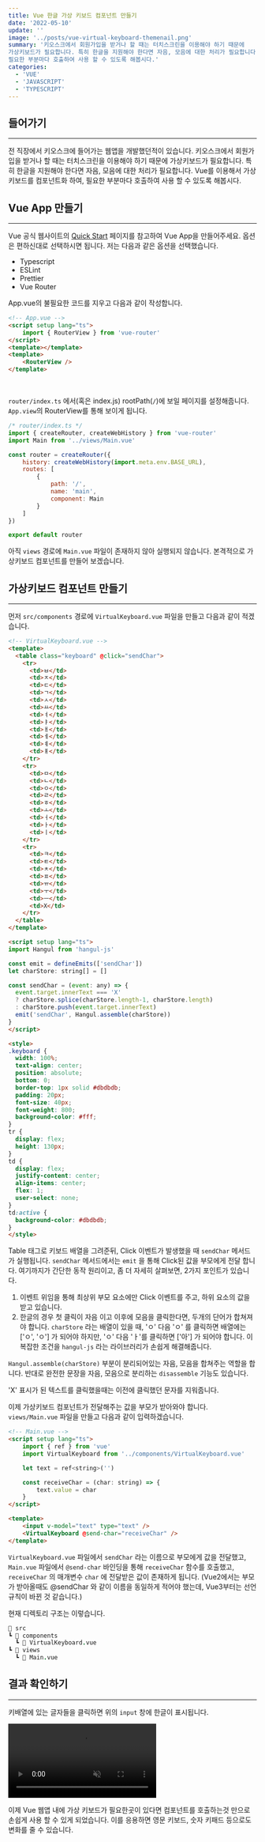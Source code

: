 ```yaml
---
title: Vue 한글 가상 키보드 컴포넌트 만들기
date: '2022-05-10'
update: ''
image: '../posts/vue-virtual-keyboard-themenail.png'
summary: '키오스크에서 회원가입을 받거나 할 때는 터치스크린을 이용해야 하기 때문에
가상키보드가 필요합니다. 특히 한글을 지원해야 한다면 자음, 모음에 대한 처리가 필요합니다. Vue를 이용해서 가상키보드를 컴포넌트화 하여,
필요한 부분마다 호출하여 사용 할 수 있도록 해봅시다.'
categories:
  - 'VUE'
  - 'JAVASCRIPT'
  - 'TYPESCRIPT'
---
```


## 들어가기

---

전 직장에서 키오스크에 들어가는 웹앱을 개발했던적이 있습니다. 키오스크에서 회원가입을 받거나 할 때는 터치스크린을 이용해야 하기 때문에
가상키보드가 필요합니다. 특히 한글을 지원해야 한다면 자음, 모음에 대한 처리가 필요합니다. Vue를 이용해서 가상키보드를 컴포넌트화 하여,
필요한 부분마다 호출하여 사용 할 수 있도록 해봅시다.

## Vue App 만들기

---

Vue 공식 웹사이트의 [Quick Start] 페이지를 참고하여 Vue App을 만들어주세요. 옵션은 편하신대로 선택하시면 됩니다.
저는 다음과 같은 옵션을 선택했습니다.

- Typescript
- ESLint
- Prettier
- Vue Router

[quick start]: https://vuejs.org/guide/quick-start.html#with-build-tools

App.vue의 불필요한 코드를 지우고 다음과 같이 작성합니다.

```html
<!-- App.vue -->
<script setup lang="ts">
	import { RouterView } from 'vue-router'
</script>
<template></template>
<template>
	<RouterView />
</template>
```

<br />

`router/index.ts` 에서(혹은 index.js) rootPath(`/`)에 보일 페이지를 설정해줍니다. `App.view`의 RouterView를 통해 보이게 됩니다.

```js
/* router/index.ts */
import { createRouter, createWebHistory } from 'vue-router'
import Main from '../views/Main.vue'

const router = createRouter({
	history: createWebHistory(import.meta.env.BASE_URL),
	routes: [
		{
			path: '/',
			name: 'main',
			component: Main
		}
	]
})

export default router
```

아직 `views` 경로에 `Main.vue` 파일이 존재하지 않아 실행되지 않습니다. 본격적으로 가상키보드 컴포넌트를 만들어 보겠습니다.

## 가상키보드 컴포넌트 만들기

---

먼저 `src/components` 경로에 `VirtualKeyboard.vue` 파일을 만들고 다음과 같이 적겠습니다.

```HTML
<!-- VirtualKeyboard.vue -->
<template>
  <table class="keyboard" @click="sendChar">
    <tr>
      <td>ㅂ</td>
      <td>ㅈ</td>
      <td>ㄷ</td>
      <td>ㄱ</td>
      <td>ㅅ</td>
      <td>ㅛ</td>
      <td>ㅕ</td>
      <td>ㅑ</td>
      <td>ㅐ</td>
      <td>ㅔ</td>
      <td>ㅖ</td>
      <td>ㅒ</td>
    </tr>
    <tr>
      <td>ㅁ</td>
      <td>ㄴ</td>
      <td>ㅇ</td>
      <td>ㄹ</td>
      <td>ㅎ</td>
      <td>ㅗ</td>
      <td>ㅓ</td>
      <td>ㅏ</td>
      <td>ㅣ</td>
    </tr>
    <tr>
      <td>ㅋ</td>
      <td>ㅌ</td>
      <td>ㅊ</td>
      <td>ㅍ</td>
      <td>ㅠ</td>
      <td>ㅜ</td>
      <td>ㅡ</td>
      <td>X</td>
    </tr>
  </table>
</template>

<script setup lang="ts">
import Hangul from 'hangul-js'

const emit = defineEmits(['sendChar'])
let charStore: string[] = []

const sendChar = (event: any) => {
  event.target.innerText === 'X'
  ? charStore.splice(charStore.length-1, charStore.length)
  : charStore.push(event.target.innerText)
  emit('sendChar', Hangul.assemble(charStore))
}
</script>

<style>
.keyboard {
  width: 100%;
  text-align: center;
  position: absolute;
  bottom: 0;
  border-top: 1px solid #dbdbdb;
  padding: 20px;
  font-size: 40px;
  font-weight: 800;
  background-color: #fff;
}
tr {
  display: flex;
  height: 130px;
}
td {
  display: flex;
  justify-content: center;
  align-items: center;
  flex: 1;
  user-select: none;
}
td:active {
  background-color: #dbdbdb;
}
</style>
```

Table 태그로 키보드 배열을 그려준뒤, Click 이벤트가 발생했을 때 `sendChar` 메서드가 실행됩니다. `sendChar` 메서드에서는 `emit` 을 통해
Click된 값을 부모에게 전달 합니다. 여기까지가 간단한 동작 원리이고, 좀 더 자세히 살펴보면, 2가지 포인트가 있습니다.

1. 이벤트 위임을 통해 최상위 부모 요소에만 Click 이벤트를 주고, 하위 요소의 값을 받고 있습니다.
2. 한글의 경우 첫 클릭이 자음 이고 이후에 모음을 클릭한다면, 두개의 단어가 합쳐져야 합니다. `charStore` 라는 배열이 있을 때, 'ㅇ' 다음 'ㅇ' 를 클릭하면 배열에는 ['ㅇ', 'ㅇ'] 가 되어야 하지만, 'ㅇ' 다음 'ㅏ'를 클릭하면 ['아'] 가 되어야 합니다. 이 복잡한 조건을 `hangul-js` 라는 라이브러리가 손쉽게 해결해줍니다.

`Hangul.assemble(charStore)` 부분이 분리되어있는 자음, 모음을 합쳐주는 역할을 합니다. 반대로 완전한 문장을 자음, 모음으로 분리하는 `disassemble` 기능도 있습니다.

'X' 표시가 된 텍스트를 클릭했을때는 이전에 클릭했던 문자를 지워줍니다.

<!-- <div class="side-note">
키보드 배열에 쌍자음이 빠져있는 상태이나, 필요하다면 추가 할 수 있습니다. 숫자 키패드의 경우 한글 처리가 필요없으므로 더 쉽습니다.
</div> -->

이제 가상키보드 컴포넌트가 전달해주는 값을 부모가 받아와야 합니다. `views/Main.vue` 파일을 만들고 다음과 같이 입력하겠습니다.

```html
<!-- Main.vue -->
<script setup lang="ts">
	import { ref } from 'vue'
	import VirtualKeyboard from '../components/VirtualKeyboard.vue'

	let text = ref<string>('')

	const receiveChar = (char: string) => {
		text.value = char
	}
</script>

<template>
	<input v-model="text" type="text" />
	<VirtualKeyboard @send-char="receiveChar" />
</template>
```

`VirtualKeyboard.vue` 파일에서 `sendChar` 라는 이름으로 부모에게 값을 전달했고, `Main.vue` 파일에서 `@send-char` 바인딩을 통해
`receiveChar` 함수를 호출했고, `receiveChar` 의 매개변수 `char` 에 전달받은 값이 존재하게 됩니다.
(Vue2에서는 부모가 받아올때도 @sendChar 와 같이 이름을 동일하게 적어야 했는데, Vue3부터는 선언규칙이 바뀐 것 같습니다.)

현재 디렉토리 구조는 이렇습니다.

```fs
📂 src
┗ 📂 components
  ┗ 📜 VirtualKeyboard.vue
┗ 📂 views
  ┗ 📜 Main.vue
```

## 결과 확인하기

---

키배열에 있는 글자들을 클릭하면 위의 `input` 창에 한글이 표시됩니다.

<video autoplay loop muted playsinline>
  <source src="../videos/virtual-keyboard.webm" type="video/webm">
</video>

이제 Vue 웹앱 내에 가상 키보드가 필요한곳이 있다면 컴포넌트를 호출하는것 만으로 손쉽게 사용 할 수 있게 되었습니다.
이를 응용하면 영문 키보드, 숫자 키패드 등으로도 변화를 줄 수 있습니다.
